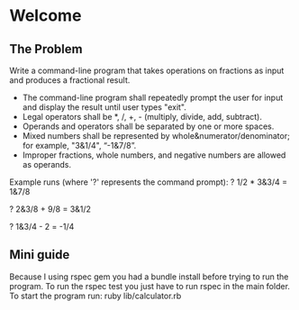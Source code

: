 # Welcome

## The Problem

Write a command-line program that takes operations on fractions as input and produces a fractional result.
- The command-line program shall repeatedly prompt the user for input and display the result until user types "exit".
- Legal operators shall be *,  /,  +,  - (multiply, divide, add, subtract).
- Operands and operators shall be separated by one or more spaces.
- Mixed numbers shall be represented by whole&numerator/denominator; for example, "3&1/4", “-1&7/8”.
- Improper fractions, whole numbers, and negative numbers are allowed as operands.

Example runs (where '?' represents the command prompt):
? 1/2 * 3&3/4
= 1&7/8

? 2&3/8 + 9/8
= 3&1/2

? 1&3/4 - 2
= -1/4

## Mini guide
Because I using rspec gem you had a bundle install before trying to run the program.
To run the rspec test you just have to run rspec in the main folder.
To start the program run: ruby lib/calculator.rb
